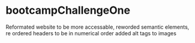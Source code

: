 # bootcampChallengeOne
Reformated website to be more accessable,
reworded semantic elements,
re ordered headers to be in numerical order
added alt tags to images
